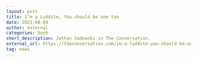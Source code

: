 ```yaml
---
layout: post
title: I’m a Luddite, You should be one too
date: 2021-08-09
author: external
categories: bash
short_description: Jathan Sadowski in The Conversation.
external_url: https://theconversation.com/im-a-luddite-you-should-be-one-too-163172
tag: news
---
```

